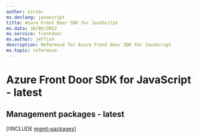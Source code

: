 ```yaml
---
author: xirzec
ms.devlang: javascript
title: Azure Front Door SDK for JavaScript
ms.data: 10/05/2022
ms.service: frontdoor
ms.author: jeffish
description: Reference for Azure Front Door SDK for JavaScript
ms.topic: reference
---
```

# Azure Front Door SDK for JavaScript - latest

## Management packages - latest
[!INCLUDE [mgmt-packages](front-door-mgmt-index.md)]